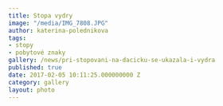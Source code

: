 ```yaml
---
title: Stopa vydry
image: "/media/IMG_7808.JPG"
author: katerina-polednikova
tags:
- stopy
- pobytové znaky
gallery: /news/pri-stopovani-na-dacicku-se-ukazala-i-vydra
published: true
date: 2017-02-05 10:11:25.000000000 Z
category: gallery
layout: photo
---
```

